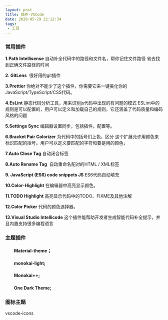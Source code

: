 ```yaml
---
layout: post
title: 插件-VSCode 
date: 2020-05-29 22:12:34
tags: 
 - 工具
---
```




###  常用插件

**1.Path Intellisense**
     自动补全代码中的路径和文件名，帮你记住文件路径 省去找到正确文件路径的时间

**2. GitLens**
​     很好用的git插件

**3.Prettier**
​      你绝对不能少了这个插件，你需要它来一键美化你的JavaScript/TypeScript/CSS代码。

**4.EsLint**
​      静态代码分析工具，用来识别js代码中出现的有问题的模式
​      ESLint中的规则是可以配置的，用户可以定义和加载自己的规则，它还涵盖了代码质量和编码风格的问题

**5.Settings Sync**
    编辑器设置同步，包括插件，配置等。

**6.Bracket Pair Colorizer** 
    为代码中的括号们上色，区分 这个扩展允许用颜色来标识匹配的括号。用户可以定义要匹配的字符和要是用的颜色，

**7.Auto Close Tag** 
    自动闭合标签

**8.Auto Rename Tag**
​    自动重命名配对的HTML / XML标签

**9. JavaScript (ES6) code snippets JS** 
​    ES6代码自动填充

**10.Color-Highlight**
    在编辑器中高亮显示颜色。

**11.TODO Highlight**
    高亮显示代码中的TODO、FIXME及其他注解

**12.Color Picker**
    代码的颜色选择器。

**13.Visual Studio Intellicode**
​    这个插件能帮助开发者生成智能代码补全提示，并且内置支持很多编程语言



### 主题插件

#### 　　Material-theme；
#### 　　monokai-light;
#### 　　Monokai++;
#### 　　One Dark Theme;



###   图标主题

vscode-icons

